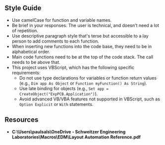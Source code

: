 ## Style Guide
- Use camelCase for function and variable names.
- Be brief in your responses. The user is technical, and doesn't need a lot of repetition.
- Use descriptive paragraph style that's terse but accessible to a lay person to add comments to each function.
- When inserting new functions into the code base, they need to be in alphabetical order.
- Main code functions need to be at the top of the code stack. The call needs to be above that.
- This project uses VBScript, which has the following specific requirements:
  - Do not use type declarations for variables or function return values (e.g., `Dim app As Object` or `Function myFunction() As String`).
  - Use late binding for objects (e.g., `Set app = CreateObject("ExpPCB.Application")`).
  - Avoid advanced VB/VBA features not supported in VBScript, such as `Option Explicit` or `With` statements.

## Resources

- **C:\Users\paulsals\OneDrive - Schweitzer Engineering Laboratories\Macros\EDM\Layout Automation Reference.pdf**